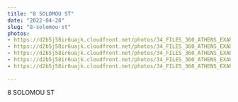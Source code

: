 ```yaml
---
title: "8 SOLOMOU ST"
date: "2022-04-28"
slug: "8-solomou-st"
photos:
- https://d2b5j58ir6uajk.cloudfront.net/photos/34_FILES_360_ATHENS_EXARCHIA/8%20SOLOMOU%20ST/PHOTO/1%20Solomou%20St%20-8%20Solomou%20St.%20%20%281%29.jpg
- https://d2b5j58ir6uajk.cloudfront.net/photos/34_FILES_360_ATHENS_EXARCHIA/8%20SOLOMOU%20ST/PHOTO/1%20Solomou%20St%20-8%20Solomou%20St.%20%20%282%29.jpg
- https://d2b5j58ir6uajk.cloudfront.net/photos/34_FILES_360_ATHENS_EXARCHIA/8%20SOLOMOU%20ST/PHOTO/1%20Solomou%20St%20-8%20Solomou%20St.%20.jpg
- https://d2b5j58ir6uajk.cloudfront.net/photos/34_FILES_360_ATHENS_EXARCHIA/8%20SOLOMOU%20ST/PHOTO/8%20Solomou%20St.%20%282%29.JPG
- https://d2b5j58ir6uajk.cloudfront.net/photos/34_FILES_360_ATHENS_EXARCHIA/8%20SOLOMOU%20ST/PHOTO/8%20Solomou%20St..JPG

---
```


8 SOLOMOU ST
